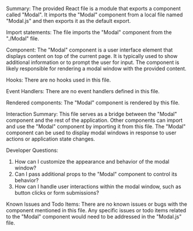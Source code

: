Summary:
The provided React file is a module that exports a component called "Modal". It imports the "Modal" component from a local file named "Modal.js" and then exports it as the default export.

Import statements:
The file imports the "Modal" component from the "./Modal" file.

Component:
The "Modal" component is a user interface element that displays content on top of the current page. It is typically used to show additional information or to prompt the user for input. The component is likely responsible for rendering a modal window with the provided content.

Hooks:
There are no hooks used in this file.

Event Handlers:
There are no event handlers defined in this file.

Rendered components:
The "Modal" component is rendered by this file.

Interaction Summary:
This file serves as a bridge between the "Modal" component and the rest of the application. Other components can import and use the "Modal" component by importing it from this file. The "Modal" component can be used to display modal windows in response to user actions or application state changes.

Developer Questions:
1. How can I customize the appearance and behavior of the modal window?
2. Can I pass additional props to the "Modal" component to control its behavior?
3. How can I handle user interactions within the modal window, such as button clicks or form submissions?

Known Issues and Todo Items:
There are no known issues or bugs with the component mentioned in this file. Any specific issues or todo items related to the "Modal" component would need to be addressed in the "Modal.js" file.